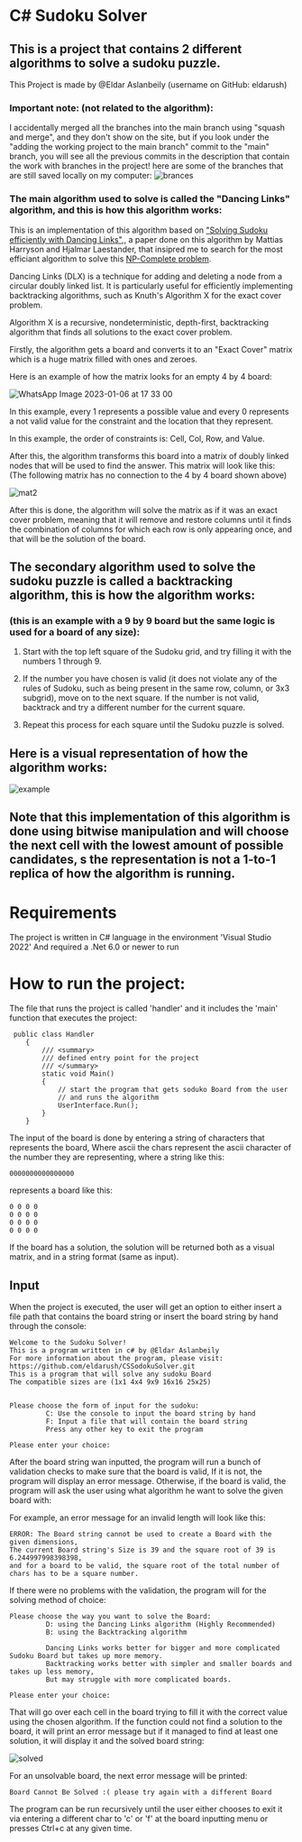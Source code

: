 # C# Sudoku Solver 
## This is a project that contains 2 different algorithms to solve a sudoku puzzle.
 
This Project is made by @Eldar Aslanbeily (username on GitHub: eldarush)

### Important note: (not related to the algorithm):
I accidentally merged all the branches into the main branch using "squash and merge",
and they don't show on the site, but if you look under the "adding the working project to the main branch" commit to the "main" branch, you will see all the previous commits in the description that contain the work with branches in the project!
here are some of the branches that are still saved locally on my computer:
![brances](https://user-images.githubusercontent.com/89807526/212556124-d46d42cb-af26-487a-b6ae-3233d68b6b9d.JPG)


### The main algorithm used to solve is called the "Dancing Links" algorithm, and this is how this algorithm works:

This is an implementation of this algorithm based on ["Solving Sudoku efficiently with Dancing Links",](https://www.kth.se/social/files/58861771f276547fe1dbf8d1/HLaestanderMHarrysson_dkand14.pdf), a paper done on this algorithm by Mattias Harryson and
Hjalmar Laestander, that insipred me to search for the most efficiant algorithm to solve this [NP-Complete problem](https://en.wikipedia.org/wiki/NP-completeness).

Dancing Links (DLX) is a technique for adding and deleting a node from a circular doubly linked list. It is particularly useful for efficiently implementing backtracking algorithms, such as Knuth's Algorithm X for the exact cover problem.

Algorithm X is a recursive, nondeterministic, depth-first, backtracking algorithm that finds all solutions to the exact cover problem.

Firstly, the algorithm gets a board and converts it to an "Exact Cover" matrix which is a huge matrix filled with ones and zeroes. 

Here is an example of how the matrix looks for an empty 4 by 4 board:

![WhatsApp Image 2023-01-06 at 17 33 00](https://user-images.githubusercontent.com/89807526/212379488-65528b11-aff0-4f28-9bfc-e9bd7b8ae9c5.jpeg)

In this example, every 1 represents a possible value and every 0 represents a not valid value for the constraint and the location that they represent.

In this example, the order of constraints is: Cell, Col, Row, and Value.

After this, the algorithm transforms this board into a matrix of doubly linked nodes that will be used to find the answer. This matrix will look like this: (The following matrix has no connection to the 4 by 4 board shown above)

![mat2](https://user-images.githubusercontent.com/89807526/212732537-aba3c1b2-5027-4789-aad7-22b064294882.png)

After this is done, the algorithm will solve the matrix as if it was an exact cover problem, meaning that it will remove and restore columns until it finds the combination of columns for which each row is only appearing once, and that will be the solution of the board. 

## The secondary algorithm used to solve the sudoku puzzle is called a backtracking algorithm, this is how the algorithm works:
### (this is an example with a 9 by 9 board but the same logic is used for a board of any size):

 1. Start with the top left square of the Sudoku grid, and try filling it with the numbers 1 through 9.

 2. If the number you have chosen is valid (it does not violate any of the rules of Sudoku, such as being present  in the same row, column, or 3x3 subgrid), move on to the next square. If the number is not valid, backtrack and try a different number for the current square.

 3. Repeat this process for each square until the Sudoku puzzle is solved.

## Here is a visual representation of how the algorithm works:

![example](https://user-images.githubusercontent.com/89807526/212731405-f0258c5c-f449-46b2-9cb1-e2c946e9c468.gif)

## Note that this implementation of this algorithm is done using bitwise manipulation and will choose the next cell with the lowest amount of possible candidates, s the representation is not a 1-to-1 replica of how the algorithm is running.

# Requirements

The project is written in C# language in the environment 'Visual Studio 2022' And required a 
.Net 6.0 or newer to run

# How to run the project:


The file that runs the project is called 'handler' and it includes the 'main' function that executes the project:

```
 public class Handler
    {
        /// <summary>
        /// defined entry point for the project
        /// </summary>
        static void Main()
        {
            // start the program that gets soduko Board from the user 
            // and runs the algorithm
            UserInterface.Run();
        }
    }
```

The input of the board is done by entering a string of characters that represents the board,
Where ascii the chars represent the ascii character of the number they are representing,
where a string like this:

```
0000000000000000
```

represents a board like this:

```
0 0 0 0
0 0 0 0
0 0 0 0
0 0 0 0
```

If the board has a solution, the solution will be returned both as a visual matrix,
and in a string format (same as input).

## Input


When the project is executed, the user will get an option to either insert a file path that contains the board string or insert the board string by hand through the console:

```
Welcome to the Sudoku Solver!
This is a program written in c# by @Eldar Aslanbeily
For more information about the program, please visit:
https://github.com/eldarush/CSSodokuSolver.git
This is a program that will solve any sudoku Board
The compatible sizes are (1x1 4x4 9x9 16x16 25x25)


Please choose the form of input for the sudoku:
         C: Use the console to input the board string by hand
         F: Input a file that will contain the board string
         Press any other key to exit the program

Please enter your choice:
```

After the board string wan inputted, the program will run a bunch of validation checks to make sure that the board is valid, 
If it is not, the program will display an error message. Otherwise, if the board is valid, the program will ask the user using what algorithm he want to solve the given board with:



For example, an error message for an invalid length will look like this:

```
ERROR: The Board string cannot be used to create a Board with the given dimensions,
The current Board string's Size is 39 and the square root of 39 is 6.244997998398398,
and for a board to be valid, the square root of the total number of chars has to be a square number.
```

If there were no problems with the validation, the program will for the 
solving method of choice:

```
Please choose the way you want to solve the Board:
         D: using the Dancing Links algorithm (Highly Recommended)
         B: using the Backtracking algorithm

         Dancing Links works better for bigger and more complicated Sudoku Board but takes up more memory.
         Backtracking works better with simpler and smaller boards and takes up less memory,
         But may struggle with more complicated boards.

Please enter your choice:
```

That will go over each cell in the board trying to fill it with the correct value using the chosen algorithm.
If the function could not find a solution to the board, it will print an error message but if it managed to find at least one 
solution, it will display it and the solved board string:

![solved](https://user-images.githubusercontent.com/89807526/212382617-62cf7c41-a5e9-41f2-bd4b-426b2705f025.png)

For an unsolvable board, the next error message will be printed:

```
Board Cannot Be Solved :( please try again with a different Board
```

The program can be run recursively until the user either chooses to exit it via entering a different char to 'c' or 'f' at the board inputting menu or presses Ctrl+c at any given time.
